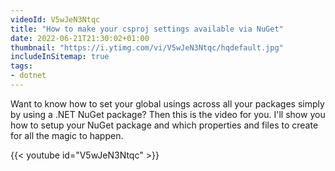 ```yaml
---
videoId: V5wJeN3Ntqc
title: "How to make your csproj settings available via NuGet"
date: 2022-06-21T21:30:02+01:00
thumbnail: "https://i.ytimg.com/vi/V5wJeN3Ntqc/hqdefault.jpg"
includeInSitemap: true
tags:
- dotnet
---
```


Want to know how to set your global usings across all your packages simply by using a .NET NuGet package? Then this is the video for you. I'll show you how to setup your NuGet package and which properties and files to create for all the magic to happen.

<!--more-->

{{< youtube id="V5wJeN3Ntqc" >}}
